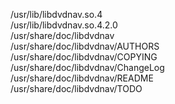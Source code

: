 /usr/lib/libdvdnav.so.4  
/usr/lib/libdvdnav.so.4.2.0  
/usr/share/doc/libdvdnav  
/usr/share/doc/libdvdnav/AUTHORS  
/usr/share/doc/libdvdnav/COPYING  
/usr/share/doc/libdvdnav/ChangeLog  
/usr/share/doc/libdvdnav/README  
/usr/share/doc/libdvdnav/TODO  
